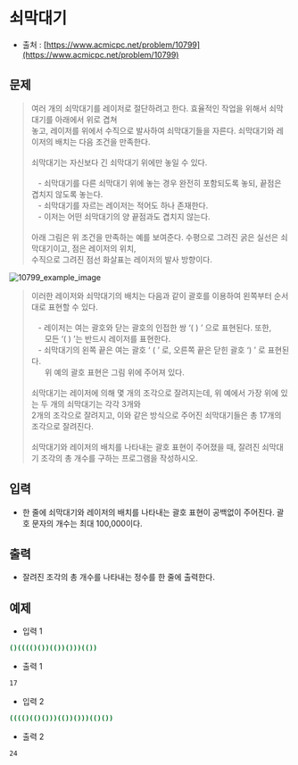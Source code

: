 # 쇠막대기

- 출처 : [https://www.acmicpc.net/problem/10799](https://www.acmicpc.net/problem/10799)

## 문제

> 여러 개의 쇠막대기를 레이저로 절단하려고 한다. 효율적인 작업을 위해서 쇠막대기를 아래에서 위로 겹쳐 </br>놓고, 레이저를 위에서 수직으로 발사하여 쇠막대기들을 자른다. 쇠막대기와 레이저의 배치는 다음 조건을 만족한다.</br></br>
쇠막대기는 자신보다 긴 쇠막대기 위에만 놓일 수 있다. </br></br>
&nbsp;&nbsp; - 쇠막대기를 다른 쇠막대기 위에 놓는 경우 완전히 포함되도록 놓되, 끝점은 겹치지 않도록 놓는다.</br>
&nbsp;&nbsp; - 쇠막대기를 자르는 레이저는 적어도 하나 존재한다.</br>
&nbsp;&nbsp; - 이저는 어떤 쇠막대기의 양 끝점과도 겹치지 않는다.</br></br>
아래 그림은 위 조건을 만족하는 예를 보여준다. 수평으로 그려진 굵은 실선은 쇠막대기이고, 점은 레이저의 위치,</br> 수직으로 그려진 점선 화살표는 레이저의 발사 방향이다.

![10799_example_image](https://onlinejudgeimages.s3-ap-northeast-1.amazonaws.com/problem/10799/1.png)

> 이러한 레이저와 쇠막대기의 배치는 다음과 같이 괄호를 이용하여 왼쪽부터 순서대로 표현할 수 있다.</br></br>
&nbsp;&nbsp; - 레이저는 여는 괄호와 닫는 괄호의 인접한 쌍 ‘( ) ’ 으로 표현된다. 또한, </br>
&nbsp;&nbsp;&nbsp;&nbsp;&nbsp; 모든 ‘( ) ’는 반드시 레이저를 표현한다.</br>
&nbsp;&nbsp; - 쇠막대기의 왼쪽 끝은 여는 괄호 ‘ ( ’ 로, 오른쪽 끝은 닫힌 괄호 ‘) ’ 로 표현된다.</br>
&nbsp;&nbsp;&nbsp;&nbsp;&nbsp; 위 예의 괄호 표현은 그림 위에 주어져 있다.</br></br>
쇠막대기는 레이저에 의해 몇 개의 조각으로 잘려지는데, 위 예에서 가장 위에 있는 두 개의 쇠막대기는 각각 3개와 </br>
2개의 조각으로 잘려지고, 이와 같은 방식으로 주어진 쇠막대기들은 총 17개의 조각으로 잘려진다.</br></br>
쇠막대기와 레이저의 배치를 나타내는 괄호 표현이 주어졌을 때, 잘려진 쇠막대기 조각의 총 개수를 구하는 프로그램을 작성하시오.

## 입력

- 한 줄에 쇠막대기와 레이저의 배치를 나타내는 괄호 표현이 공백없이 주어진다. 괄호 문자의 개수는 최대 100,000이다. 

## 출력

- 잘려진 조각의 총 개수를 나타내는 정수를 한 줄에 출력한다.

## 예제

- 입력 1

```cmd
()(((()())(())()))(())
````

- 출력 1

```cmd
17
```

- 입력 2

```cmd
(((()(()()))(())()))(()())
```

- 출력 2

```cmd
24
```
